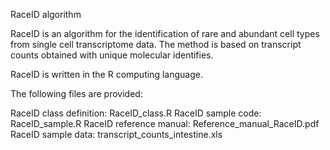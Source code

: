 RaceID algorithm

RaceID is an algorithm for the identification of rare and abundant cell types from single cell transcriptome data. The method is based on transcript counts obtained with unique molecular identifies.

RaceID is written in the R computing language.

The following files are provided:

RaceID class definition: RaceID_class.R
RaceID sample code: RaceID_sample.R
RaceID reference manual: Reference_manual_RaceID.pdf 
RaceID sample data: transcript_counts_intestine.xls

